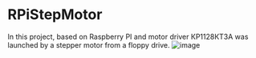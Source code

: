 # RPiStepMotor
In this project, based on Raspberry PI and motor driver КР1128КТ3А was launched by a stepper motor from a floppy drive.
![image](http://h78563.s06.test-hf.su/images/RPiStepMotor.jpg)
